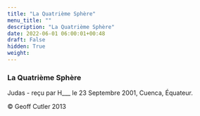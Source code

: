 ```yaml
---
title: "La Quatrième Sphère"
menu_title: ""
description: "La Quatrième Sphère"
date: 2022-06-01 06:00:01+00:48
draft: False
hidden: True
weight:
---
```

### La Quatrième Sphère

Judas - reçu par H___  le 23 Septembre 2001, Cuenca, Équateur.



© Geoff Cutler 2013